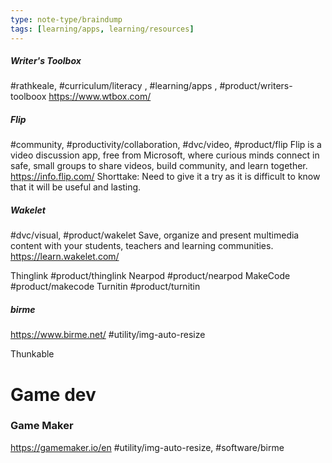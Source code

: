 ```yaml
---
type: note-type/braindump
tags: [learning/apps, learning/resources]
---
```


##### Writer's Toolbox
#rathkeale, #curriculum/literacy , #learning/apps , #product/writers-toolboox
https://www.wtbox.com/
 
##### Flip
#community, #productivity/collaboration, #dvc/video, #product/flip
Flip is a video discussion app, free from Microsoft, where curious minds connect in safe, small groups to share videos, build community, and learn together.
https://info.flip.com/
Shorttake: Need to give it a try as it is difficult to know that it will be useful and lasting.

##### Wakelet
#dvc/visual, #product/wakelet
Save, organize and present multimedia content with your students, teachers and learning communities.
https://learn.wakelet.com/

Thinglink 
#product/thinglink
Nearpod
#product/nearpod
MakeCode
#product/makecode 
Turnitin
#product/turnitin


##### birme
https://www.birme.net/
#utility/img-auto-resize


Thunkable


# Game dev

### Game Maker

https://gamemaker.io/en
#utility/img-auto-resize, #software/birme
